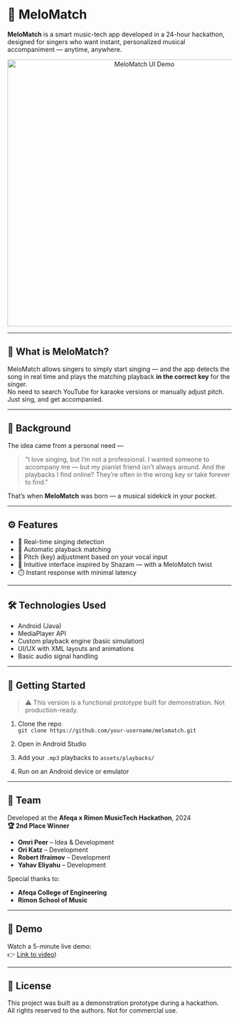 # 🎵 MeloMatch

**MeloMatch** is a smart music-tech app developed in a 24-hour hackathon, designed for singers who want instant, personalized musical accompaniment — anytime, anywhere.

<p align="center">
  <img src="https://imgproxy.gamma.app/resize/quality:80/resizing_type:fit/width:1200/https://cdn.gamma.app/bsn307afmifw5sg/62c0cdd8268c49f0a26e1ea5b05c43b4/original/ChatGPT-Image-Mar-27-2025-10_36_18-PM-Photoroom.png" alt="MeloMatch UI Demo" width="600"/>
</p>

---

## 🎯 What is MeloMatch?

MeloMatch allows singers to simply start singing — and the app detects the song in real time and plays the matching playback **in the correct key** for the singer.  
No need to search YouTube for karaoke versions or manually adjust pitch. Just sing, and get accompanied.

---

## 🌱 Background

The idea came from a personal need —  
> "I love singing, but I’m not a professional. I wanted someone to accompany me — but my pianist friend isn’t always around. And the playbacks I find online? They’re often in the wrong key or take forever to find."

That’s when **MeloMatch** was born — a musical sidekick in your pocket.

---

## ⚙️ Features

- 🎤 Real-time singing detection
- 🎼 Automatic playback matching
- 🔁 Pitch (key) adjustment based on your vocal input
- 📱 Intuitive interface inspired by Shazam — with a MeloMatch twist
- ⏱️ Instant response with minimal latency

---

## 🛠️ Technologies Used

- Android (Java)
- MediaPlayer API
- Custom playback engine (basic simulation)
- UI/UX with XML layouts and animations
- Basic audio signal handling

---

## 🚀 Getting Started

> ⚠️ This version is a functional prototype built for demonstration. Not production-ready.

1. Clone the repo  
   `git clone https://github.com/your-username/melomatch.git`

2. Open in Android Studio

3. Add your `.mp3` playbacks to `assets/playbacks/`

4. Run on an Android device or emulator

---

## 👥 Team

Developed at the **Afeqa x Rimon MusicTech Hackathon**, 2024  
**🏆 2nd Place Winner**

- **Omri Peer** – Idea & Development  
- **Ori Katz** – Development  
- **Robert Ifraimov** – Development  
- **Yahav Eliyahu** – Development  

Special thanks to:  
- **Afeqa College of Engineering**  
- **Rimon School of Music**

---

## 📸 Demo

Watch a 5-minute live demo:  
👉 [Link to video](https://www.youtube.com/shorts/pj65kfB61Ik))

---

## 📄 License

This project was built as a demonstration prototype during a hackathon.  
All rights reserved to the authors. Not for commercial use.
